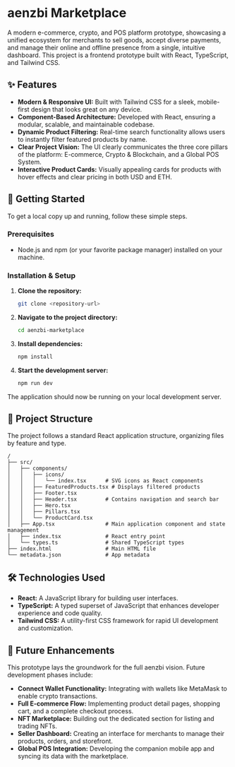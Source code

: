 # aenzbi Marketplace

A modern e-commerce, crypto, and POS platform prototype, showcasing a unified ecosystem for merchants to sell goods, accept diverse payments, and manage their online and offline presence from a single, intuitive dashboard. This project is a frontend prototype built with React, TypeScript, and Tailwind CSS.

## ✨ Features

- **Modern & Responsive UI:** Built with Tailwind CSS for a sleek, mobile-first design that looks great on any device.
- **Component-Based Architecture:** Developed with React, ensuring a modular, scalable, and maintainable codebase.
- **Dynamic Product Filtering:** Real-time search functionality allows users to instantly filter featured products by name.
- **Clear Project Vision:** The UI clearly communicates the three core pillars of the platform: E-commerce, Crypto & Blockchain, and a Global POS System.
- **Interactive Product Cards:** Visually appealing cards for products with hover effects and clear pricing in both USD and ETH.

## 🚀 Getting Started

To get a local copy up and running, follow these simple steps.

### Prerequisites

- Node.js and npm (or your favorite package manager) installed on your machine.

### Installation & Setup

1.  **Clone the repository:**
    ```sh
    git clone <repository-url>
    ```
2.  **Navigate to the project directory:**
    ```sh
    cd aenzbi-marketplace
    ```
3.  **Install dependencies:**
    ```sh
    npm install
    ```
4.  **Start the development server:**
    ```sh
    npm run dev
    ```

The application should now be running on your local development server.

## 📂 Project Structure

The project follows a standard React application structure, organizing files by feature and type.

```
/
├── src/
│   ├── components/
│   │   ├── icons/
│   │   │   └── index.tsx      # SVG icons as React components
│   │   ├── FeaturedProducts.tsx # Displays filtered products
│   │   ├── Footer.tsx
│   │   ├── Header.tsx         # Contains navigation and search bar
│   │   ├── Hero.tsx
│   │   ├── Pillars.tsx
│   │   └── ProductCard.tsx
│   ├── App.tsx                # Main application component and state management
│   ├── index.tsx              # React entry point
│   └── types.ts               # Shared TypeScript types
├── index.html                 # Main HTML file
└── metadata.json              # App metadata
```

## 🛠️ Technologies Used

- **React:** A JavaScript library for building user interfaces.
- **TypeScript:** A typed superset of JavaScript that enhances developer experience and code quality.
- **Tailwind CSS:** A utility-first CSS framework for rapid UI development and customization.

## 🔮 Future Enhancements

This prototype lays the groundwork for the full aenzbi vision. Future development phases include:

- **Connect Wallet Functionality:** Integrating with wallets like MetaMask to enable crypto transactions.
- **Full E-commerce Flow:** Implementing product detail pages, shopping cart, and a complete checkout process.
- **NFT Marketplace:** Building out the dedicated section for listing and trading NFTs.
- **Seller Dashboard:** Creating an interface for merchants to manage their products, orders, and storefront.
- **Global POS Integration:** Developing the companion mobile app and syncing its data with the marketplace.

